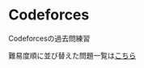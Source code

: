 # Codeforces

Codeforcesの過去問練習

難易度順に並び替えた問題一覧は[こちら](https://github.com/takahironakamori/Codeforces/tree/master/Problem_List)

